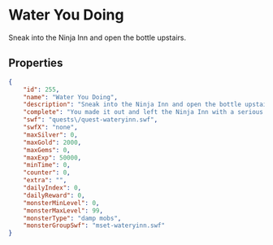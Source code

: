 # Water You Doing

Sneak into the Ninja Inn and open the bottle upstairs.

## Properties

```json
{
    "id": 255,
    "name": "Water You Doing",
    "description": "Sneak into the Ninja Inn and open the bottle upstairs.",
    "complete": "You made it out and left the Ninja Inn with a serious mildew problem.",
    "swf": "quests\/quest-wateryinn.swf",
    "swfX": "none",
    "maxSilver": 0,
    "maxGold": 2000,
    "maxGems": 0,
    "maxExp": 50000,
    "minTime": 0,
    "counter": 0,
    "extra": "",
    "dailyIndex": 0,
    "dailyReward": 0,
    "monsterMinLevel": 0,
    "monsterMaxLevel": 99,
    "monsterType": "damp mobs",
    "monsterGroupSwf": "mset-wateryinn.swf"
}
```


